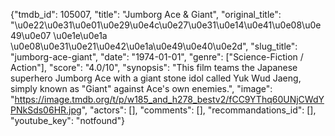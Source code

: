 {"tmdb_id": 105007, "title": "Jumborg Ace & Giant", "original_title": "\u0e22\u0e31\u0e01\u0e29\u0e4c\u0e27\u0e31\u0e14\u0e41\u0e08\u0e49\u0e07 \u0e1e\u0e1a \u0e08\u0e31\u0e21\u0e42\u0e1a\u0e49\u0e40\u0e2d", "slug_title": "jumborg-ace-giant", "date": "1974-01-01", "genre": ["Science-Fiction / Action"], "score": "4.0/10", "synopsis": "This film teams the Japanese superhero Jumborg Ace with a giant stone idol called Yuk Wud Jaeng, simply known as \"Giant\" against Ace's own enemies.", "image": "https://image.tmdb.org/t/p/w185_and_h278_bestv2/fCC9YThq60UNjCWdYPNkSds06HR.jpg", "actors": [], "comments": [], "recommandations_id": [], "youtube_key": "notfound"}